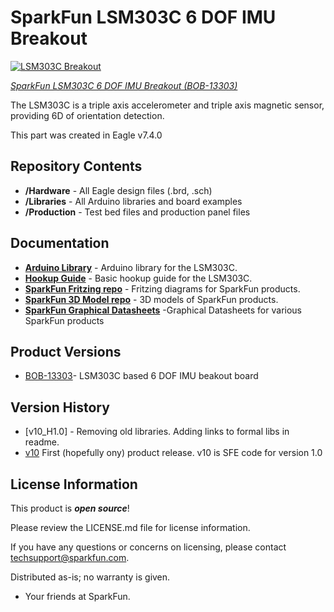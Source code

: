 SparkFun LSM303C 6 DOF IMU Breakout
========================================

[![LSM303C Breakout](https://cdn.sparkfun.com/assets/parts/1/0/5/6/4/13303-01.jpg)](https://www.sparkfun.com/products/13303)

*[SparkFun LSM303C 6 DOF IMU Breakout (BOB-13303)](https://www.sparkfun.com/products/13303)*

The LSM303C is a triple axis accelerometer and triple axis magnetic sensor, providing 6D of orientation detection.

This part was created in Eagle v7.4.0

Repository Contents
-------------------

* **/Hardware** - All Eagle design files (.brd, .sch)
* **/Libraries** - All Arduino libraries and board examples
* **/Production** - Test bed files and production panel files

Documentation
--------------
* **[Arduino Library](https://github.com/sparkfun/SparkFun_LSM303C_6_DOF_IMU_Breakout_Arduino_Library)** - Arduino library for the LSM303C.
* **[Hookup Guide](https://learn.sparkfun.com/tutorials/lsm303c-6dof-hookup-guide)** - Basic hookup guide for the LSM303C.
* **[SparkFun Fritzing repo](https://github.com/sparkfun/Fritzing_Parts)** - Fritzing diagrams for SparkFun products.
* **[SparkFun 3D Model repo](https://github.com/sparkfun/3D_Models)** - 3D models of SparkFun products. 
* **[SparkFun Graphical Datasheets](https://github.com/sparkfun/Graphical_Datasheets)** -Graphical Datasheets for various SparkFun products

Product Versions
----------------
* [BOB-13303](https://www.sparkfun.com/products/13303)- LSM303C based 6 DOF IMU beakout board

Version History
---------------
* [v10_H1.0] - Removing old libraries. Adding links to formal libs in readme.
* [v10](https://github.com/sparkfun/LSM303C_6_DOF_IMU_Breakout/releases/tag/v1.0) First (hopefully ony) product release.  v10 is SFE code for version 1.0

License Information
-------------------

This product is _**open source**_! 

Please review the LICENSE.md file for license information. 

If you have any questions or concerns on licensing, please contact techsupport@sparkfun.com.

Distributed as-is; no warranty is given.

- Your friends at SparkFun.

_<COLLABORATION CREDIT>_
